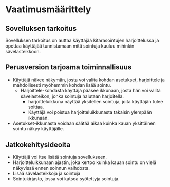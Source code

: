 # Vaatimusmäärittely

## Sovelluksen tarkoitus
Sovelluksen tarkoitus on auttaa käyttäjää kitarasointujen harjoittelussa ja opettaa käyttäjää tunnistamaan mitä sointuja kuuluu mihinkin sävelasteikkoon.

## Perusversion tarjoama toiminnallisuus
* Käyttäjä näkee näkymän, josta voi valita kohdan asetukset, harjoittele ja mahdollisesti myöhemmin kohdan lisää sointu.
  * Harjoittele-kohdasta käyttäjä pääsee ikkunaan, josta hän voi valita sävelasteikon, jonka sointuja halutaan harjoitella.
    * harjoitteluikkuna näyttää yksitellen sointuja, joita käyttäjän tulee soittaa.
    * Käyttäjä voi poistua harjoitteluikkunasta takaisin ylempään ikkunaan.
* Asetukset-ikkunasta voidaan säätää aikaa kuinka kauan yksittäinen sointu näkyy käyttäjälle.

## Jatkokehitysideoita
* Käyttäjä voi itse lisätä sointuja sovellukseen.
* Harjoitteluikkunaan ajastin, joka kertoo kuinka kauan sointu on vielä näkyvissä ennen soinnun vaihdosta.
* Lisää sävelasteikkoja ja sointuja
* Sointukirjasto, jossa voi katsoa syötettyja sointuja.
